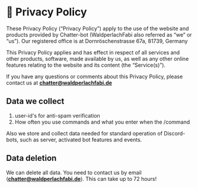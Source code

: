# 🔏 Privacy Policy

These Privacy Policy (“Privacy Policy”) apply to the use of the website and products provided by Chatter-bot (WaldperlachFabi also referred as “we” or “us”). Our registered office is at Dornröschenstrasse 67a, 81739, Germany

This Privacy Policy applies and has effect in respect of all services and other products, software, made available by us, as well as any other online features relating to the website and its content (the “Service(s)”).

If you have any questions or comments about this Privacy Policy, please contact us at **chatter@waldperlachfabi.de**

## **Data we collect**

1. user-id's for anti-spam verification
2. How often you use commands and what you enter when the /command&#x20;

Also we store and collect data needed for standard operation of Discord-bots, such as server, activated bot features and events.

## Data deletion

We can delete all data. You need to contact us by email (**chatter@waldperlachfabi.de**). This can take up to 72 hours!
